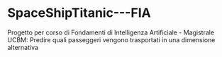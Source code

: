 # SpaceShipTitanic---FIA
Progetto per corso di Fondamenti di Intelligenza Artificiale - Magistrale UCBM: Predire quali passeggeri vengono trasportati in una dimensione alternativa
